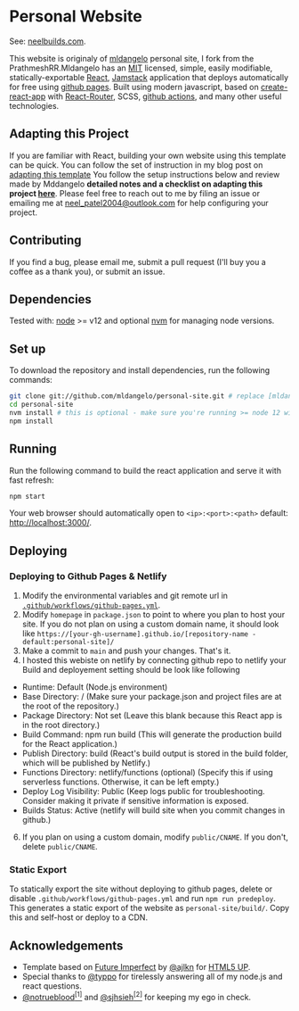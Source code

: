 # Personal Website

See: [neelbuilds.com](https://neelbuilds.com/).

This website is originaly of [mldangelo](https://mldangelo.com) personal site, I fork from the PrathmeshRR.Mldangelo  has an [MIT](https://github.com/mldangelo/personal-site/blob/main/LICENSE) licensed, simple, easily modifiable, statically-exportable [React](https://reactjs.org/), [Jamstack](https://jamstack.org/) application that deploys automatically for free using [github pages](https://pages.github.com/). Built using modern javascript, based on [create-react-app](https://github.com/facebook/create-react-app) with [React-Router](https://reactrouter.com/), SCSS, [github actions](https://github.com/features/actions), and many other useful technologies.

## Adapting this Project

If you are familiar with React, building your own website using this template can be quick. You can follow the set of instruction in my blog post on [adapting this template](https://blog.neelbuilds.com/personal-website) You follow the setup instructions below and review made by Mddangelo **detailed notes and a checklist on adapting this project [here](./docs/adapting-guide.md)**. Please feel free to reach out to me by filing an issue or emailing me at [neel_patel2004@outlook.com](mailto:neel_patel2004@outlook.com) for help configuring your project.

## Contributing

If you find a bug, please email me, submit a pull request (I'll buy you a coffee as a thank you), or submit an issue.

## Dependencies

Tested with: [node](https://nodejs.org/) >= v12 and optional [nvm](https://github.com/nvm-sh/nvm#installing-and-updating) for managing node versions.

## Set up

To download the repository and install dependencies, run the following commands:

```bash
git clone git://github.com/mldangelo/personal-site.git # replace [mldangelo] with your github username if you fork first.
cd personal-site
nvm install # this is optional - make sure you're running >= node 12 with `node --version`
npm install
```

## Running

Run the following command to build the react application and serve it with fast refresh:

```bash
npm start
```

Your web browser should automatically open to `<ip>:<port>:<path>` default: [http://localhost:3000/](http://localhost:3000/).

## Deploying

### Deploying to Github Pages & Netlify

1. Modify the environmental variables and git remote url in [`.github/workflows/github-pages.yml`](.github/workflows/github-pages.yml).
2. Modify `homepage` in `package.json` to point to where you plan to host your site. If you do not plan on using a custom domain name, it should look like `https://[your-gh-username].github.io/[repository-name - default:personal-site]/`
3. Make a commit to `main` and push your changes. That's it.
4.  I hosted this webiste on netlify by connecting github repo to netlify your Build and deployement setting should be look like following
  - Runtime: Default (Node.js environment)
  - Base Directory: / (Make sure your package.json and project files are at the root of the repository.)
  - Package Directory: Not set (Leave this blank because this React app is in the root directory.)
  - Build Command: npm run build (This will generate the production build for the React application.)
  - Publish Directory: build (React's build output is stored in the build folder, which will be published by Netlify.)
  - Functions Directory: netlify/functions (optional) (Specify this if using serverless functions. Otherwise, it can be left empty.)
  - Deploy Log Visibility: Public (Keep logs public for troubleshooting. Consider making it private if sensitive information is exposed.
  - Builds Status: Active (netlify will build site when you commit changes in github.)
6. If you plan on using a custom domain, modify `public/CNAME`. If you don't, delete `public/CNAME`.

### Static Export

To statically export the site without deploying to github pages, delete or disable `.github/workflows/github-pages.yml` and run `npm run predeploy`. This generates a static export of the website as `personal-site/build/`. Copy this and self-host or deploy to a CDN.

## Acknowledgements

* Template based on [Future Imperfect](https://html5up.net/future-imperfect) by [@ajlkn](https://github.com/ajlkn) for [HTML5 UP](html5up.net).
* Special thanks to [@typpo](https://github.com/typpo) for tirelessly answering all of my node.js and react questions.
* [@notrueblood](https://github.com/notrueblood)[<sup>[1]</sup>](https://github.com/mldangelo/personal-site/pull/218) and [@sjhsieh](https://github.com/sjhsieh)[<sup>[2]</sup>](https://github.com/mldangelo/personal-site/issues/168) for keeping my ego in check.
